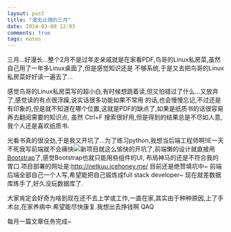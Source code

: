 ```yaml
---
layout: post
title: "漫无止境的三月"
date: 2014-03-08 12:03
comments: true
tags: notes
---
```


三月...好漫长...整个2月不是过年走亲戚就是在家看PDF,鸟哥的Linux私房菜,虽然自己用了一年多Linux桌面了,但是感觉知识还是
不够系统,于是又去把鸟哥的Linux私房菜好好读一遍去了...

感觉鸟哥的Linux私房菜写的超小白,有时候想跳着读,但又怕错过了什么...又放弃了,感觉读的有点很浮躁,说实话很多功能如果不常用
的话,也会慢慢忘记,不过还是有印象的,但是就不知道在哪个位置,这就是PDF的缺点了,如果是纸质书的话很容易再去翻阅需要的知识点,
虽然 Ctrl+F 搜索很好用,但是得到的结果总是不尽如人意,我个人还是喜欢纸质书.

光看书真的很没劲,于是我又开坑了...为了练习python,我想当后端工程师啊!IE一天不死我写前端就不会痛快![新项目](https://github.com/acgotaku/netkuu-API)就这么愉快的开坑了,前端懒的设计就直接用[Bootstrap](http://getbootstrap.com/)了,感觉Bootstrap也就只能用些组件的UI,
布局神马的还是不符合我的胃口.项目部署的网址是:http://netkuu.icehoney.me/ 目前还是绝赞填坑中~
前端后端全部自己一个人写,希望能把自己锻炼成full stack developer~ 现在就差数据库练手了,好久没玩数据库了.

大家肯定会好奇为啥到现在还不去上学或工作,一直在家,其实由于种种原因,上了手术台,在家养病中.希望能尽快康复.我想出去挣钱啊 QAQ

每月一篇文章任务完成~